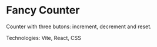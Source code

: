# Fancy Counter

Counter with three butons: increment, decrement and reset. 

Technologies: Vite, React, CSS

